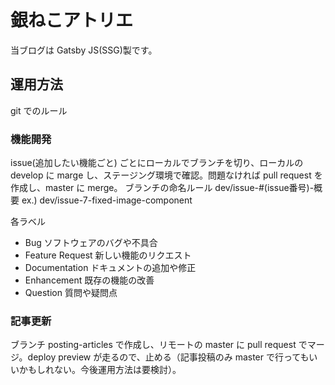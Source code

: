 # 銀ねこアトリエ
当ブログは Gatsby JS(SSG)製です。

## 運用方法
git でのルール

### 機能開発
issue(追加したい機能ごと) ごとにローカルでブランチを切り、ローカルの develop に marge し、ステージング環境で確認。問題なければ pull request を作成し、master に merge。
ブランチの命名ルール
dev/issue-#(issue番号)-概要
ex.) dev/issue-7-fixed-image-component

各ラベル
* Bug ソフトウェアのバグや不具合
* Feature Request 新しい機能のリクエスト
* Documentation ドキュメントの追加や修正
* Enhancement 既存の機能の改善
* Question 質問や疑問点
  
### 記事更新
ブランチ posting-articles で作成し、リモートの master に pull request でマージ。deploy preview が走るので、止める（記事投稿のみ master で行ってもいいかもしれない。今後運用方法は要検討）。
 
